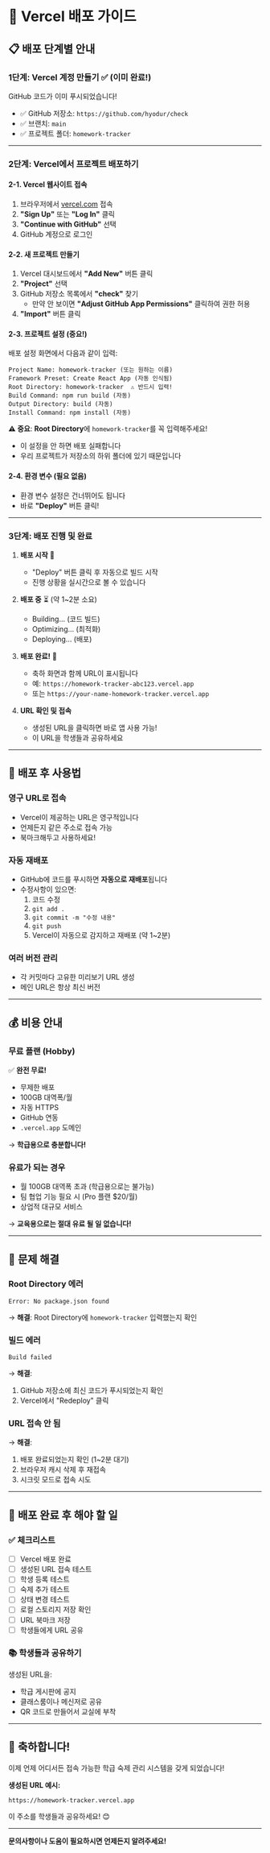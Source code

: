 # 🚀 Vercel 배포 가이드

## 📋 배포 단계별 안내

### 1단계: Vercel 계정 만들기 ✅ (이미 완료!)

GitHub 코드가 이미 푸시되었습니다!
- ✅ GitHub 저장소: `https://github.com/hyodur/check`
- ✅ 브랜치: `main`
- ✅ 프로젝트 폴더: `homework-tracker`

---

### 2단계: Vercel에서 프로젝트 배포하기

#### 2-1. Vercel 웹사이트 접속
1. 브라우저에서 [vercel.com](https://vercel.com) 접속
2. **"Sign Up"** 또는 **"Log In"** 클릭
3. **"Continue with GitHub"** 선택
4. GitHub 계정으로 로그인

#### 2-2. 새 프로젝트 만들기
1. Vercel 대시보드에서 **"Add New"** 버튼 클릭
2. **"Project"** 선택
3. GitHub 저장소 목록에서 **"check"** 찾기
   - 만약 안 보이면 **"Adjust GitHub App Permissions"** 클릭하여 권한 허용
4. **"Import"** 버튼 클릭

#### 2-3. 프로젝트 설정 (중요!)
배포 설정 화면에서 다음과 같이 입력:

```
Project Name: homework-tracker (또는 원하는 이름)
Framework Preset: Create React App (자동 인식됨)
Root Directory: homework-tracker  ⚠️ 반드시 입력!
Build Command: npm run build (자동)
Output Directory: build (자동)
Install Command: npm install (자동)
```

**⚠️ 중요**: **Root Directory**에 `homework-tracker`를 꼭 입력해주세요!
- 이 설정을 안 하면 배포 실패합니다
- 우리 프로젝트가 저장소의 하위 폴더에 있기 때문입니다

#### 2-4. 환경 변수 (필요 없음)
- 환경 변수 설정은 건너뛰어도 됩니다
- 바로 **"Deploy"** 버튼 클릭!

---

### 3단계: 배포 진행 및 완료

1. **배포 시작** 🚀
   - "Deploy" 버튼 클릭 후 자동으로 빌드 시작
   - 진행 상황을 실시간으로 볼 수 있습니다

2. **배포 중** ⏳ (약 1~2분 소요)
   - Building... (코드 빌드)
   - Optimizing... (최적화)
   - Deploying... (배포)

3. **배포 완료!** 🎉
   - 축하 화면과 함께 URL이 표시됩니다
   - 예: `https://homework-tracker-abc123.vercel.app`
   - 또는 `https://your-name-homework-tracker.vercel.app`

4. **URL 확인 및 접속**
   - 생성된 URL을 클릭하면 바로 앱 사용 가능!
   - 이 URL을 학생들과 공유하세요

---

## 🎯 배포 후 사용법

### 영구 URL로 접속
- Vercel이 제공하는 URL은 영구적입니다
- 언제든지 같은 주소로 접속 가능
- 북마크해두고 사용하세요!

### 자동 재배포
- GitHub에 코드를 푸시하면 **자동으로 재배포**됩니다
- 수정사항이 있으면:
  1. 코드 수정
  2. `git add .`
  3. `git commit -m "수정 내용"`
  4. `git push`
  5. Vercel이 자동으로 감지하고 재배포 (약 1~2분)

### 여러 버전 관리
- 각 커밋마다 고유한 미리보기 URL 생성
- 메인 URL은 항상 최신 버전

---

## 💰 비용 안내

### 무료 플랜 (Hobby)
✅ **완전 무료!**
- 무제한 배포
- 100GB 대역폭/월
- 자동 HTTPS
- GitHub 연동
- `.vercel.app` 도메인

→ **학급용으로 충분합니다!**

### 유료가 되는 경우
- 월 100GB 대역폭 초과 (학급용으로는 불가능)
- 팀 협업 기능 필요 시 (Pro 플랜 $20/월)
- 상업적 대규모 서비스

→ **교육용으로는 절대 유료 될 일 없습니다!**

---

## 🔧 문제 해결

### Root Directory 에러
```
Error: No package.json found
```
→ **해결**: Root Directory에 `homework-tracker` 입력했는지 확인

### 빌드 에러
```
Build failed
```
→ **해결**: 
1. GitHub 저장소에 최신 코드가 푸시되었는지 확인
2. Vercel에서 "Redeploy" 클릭

### URL 접속 안 됨
→ **해결**:
1. 배포 완료되었는지 확인 (1~2분 대기)
2. 브라우저 캐시 삭제 후 재접속
3. 시크릿 모드로 접속 시도

---

## 📱 배포 완료 후 해야 할 일

### ✅ 체크리스트
- [ ] Vercel 배포 완료
- [ ] 생성된 URL 접속 테스트
- [ ] 학생 등록 테스트
- [ ] 숙제 추가 테스트
- [ ] 상태 변경 테스트
- [ ] 로컬 스토리지 저장 확인
- [ ] URL 북마크 저장
- [ ] 학생들에게 URL 공유

### 📚 학생들과 공유하기
생성된 URL을:
- 학급 게시판에 공지
- 클래스룸이나 메신저로 공유
- QR 코드로 만들어서 교실에 부착

---

## 🎉 축하합니다!

이제 언제 어디서든 접속 가능한 학급 숙제 관리 시스템을 갖게 되었습니다!

**생성된 URL 예시:**
```
https://homework-tracker.vercel.app
```

이 주소를 학생들과 공유하세요! 😊

---

**문의사항이나 도움이 필요하시면 언제든지 알려주세요!**
